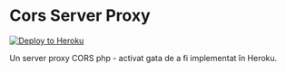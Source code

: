 # Cors Server Proxy

[![Deploy to Heroku](https://www.herokucdn.com/deploy/button.png)](https://www.heroku.com/deploy/?template=https://github.com/RomaniaChat/cors)

Un server proxy CORS php - activat gata de a fi implementat în Heroku.

